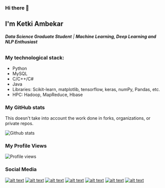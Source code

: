 ### Hi there 👋

## I'm Ketki Ambekar
###### ***Data Science Graduate Student*** | ***Machine Learning, Deep Learning and NLP Enthusiast***

### My technological stack:

* Python
* MySQL
* C/C++/C#
* Java
* Libraries: Scikit-learn, matplotlib, tensorflow, keras, numPy, Pandas, etc. 
* HPC: Hadoop, MapReduce, Hbase

### My GitHub stats

This doesn't take into account the work done in forks, organizations, or private repos.

![Github stats](https://github-readme-stats.vercel.app/api?username=ketkiambekar&theme=vue&show_icons=true)

### My Profile Views
![Profile views](https://gpvc.arturio.dev/ketkiambekar)


### Social Media

[![alt text][1.1]][1]
[![alt text][2.1]][2]
[![alt text][3.1]][3]
[![alt text][4.1]][4]
[![alt text][5.1]][5]
[![alt text][6.1]][6]
[![alt text][7.1]][7]


<!-- links to social media icons -->
<!-- no need to change these -->

<!-- icons with padding -->

[1.1]: https://i.ibb.co/QjNThwW/facebook-f-brands-2.png (Facebook)
[2.1]: https://i.ibb.co/JKd14fM/twitter-brands-1.png (Twitter)
[3.1]: https://i.ibb.co/tYKWHYk/linkedin-brands-1.png (Linkedin)
[4.1]: https://i.ibb.co/c2mvx6q/link-solid-1.png (Website)
[5.1]: https://i.ibb.co/ynzByWR/envelope-solid-1.png (Email)
[6.1]: https://i.ibb.co/bsN2wYd/dev-brands-1.png (Dev)
[7.1]: https://i.ibb.co/wsc4spM/github-brands-1.png (Github)



<!-- links to your social media accounts -->
<!-- update these accordingly -->

[1]: https://www.facebook.com/bend.it.like.ketki/
[2]: http://www.twitter.com/benditlikeketki
[3]: https://www.linkedin.com/in/ketki-ambekar/
[4]: https://ketkiambekar.com/
[5]: mailto:ambekar.ketki@gmail.com
[6]: http://www.github.com/ketkiambekar
[7]: https://dev.to/ketkiambekar
